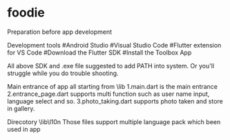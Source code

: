 # foodie
Preparation before app development

Development tools
#Android Studio
#Visual Studio Code 
#Flutter extension for VS Code
#Download the Flutter SDK
#Install the Toolbox App

All above SDK and .exe file suggested to add PATH into system.
Or you'll struggle while you do trouble shooting.

Main entrance of app all starting from \lib
1.main.dart is the main entrance
2.entrance_page.dart supports multi function such as user name input, language select and so.
3.photo_taking.dart supports photo taken and store in gallery.

Direcotory \lib\l10n
Those files support multiple language pack which been used in app


